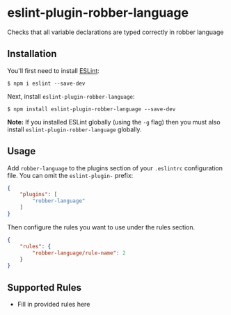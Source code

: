 # eslint-plugin-robber-language

Checks that all variable declarations are typed correctly in robber language

## Installation

You'll first need to install [ESLint](http://eslint.org):

```
$ npm i eslint --save-dev
```

Next, install `eslint-plugin-robber-language`:

```
$ npm install eslint-plugin-robber-language --save-dev
```

**Note:** If you installed ESLint globally (using the `-g` flag) then you must also install `eslint-plugin-robber-language` globally.

## Usage

Add `robber-language` to the plugins section of your `.eslintrc` configuration file. You can omit the `eslint-plugin-` prefix:

```json
{
    "plugins": [
        "robber-language"
    ]
}
```


Then configure the rules you want to use under the rules section.

```json
{
    "rules": {
        "robber-language/rule-name": 2
    }
}
```

## Supported Rules

* Fill in provided rules here





